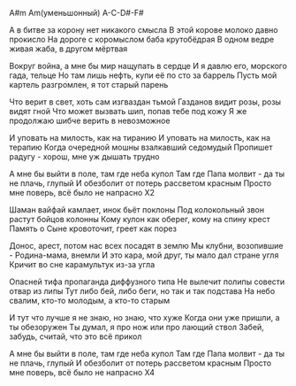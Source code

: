 A#m
Am(уменьшонный) A-C-D#-F#

А в битве за корону нет никакого смысла
В этой корове молоко давно прокисло
На дороге с коромыслом баба крутобёдрая
В одном ведре живая жаба, в другом мёртвая

Вокруг война, а мне бы мир нащупать в сердце
И я давлю его, морского гада, тельце
Но там лишь нефть, купи её по сто за баррель
Пусть мой картель разгромлен, я тот старый парень

Что верит в свет, хоть сам изгваздан тьмой
Газданов видит розы, розы видят гной
Что может вызвать шип, попав тебе под кожу
Я же продолжаю шибче верить в невозможное

И уповать на милость, как на тиранию
И уповать на милость, как на терапию
Когда очередной мошны взалкавший седомудый
Пропишет радугу - хорош, мне уж дышать трудно

А мне бы выйти в поле, там где неба купол
Там где Папа молвит - да ты не плачь, глупый
И обезболит от потерь рассветом красным
Просто мне поверь, всё было не напрасно         Х2 


Шаман вайфай камлает, инок бьёт поклоны
Под колокольный звон растут бойцов колонны
Кому кулон как оберег, кому на спину крест
Память о Сыне кровоточит, греет как порез

Донос, арест, потом нас всех посадят в землю
Мы клубни, возопившие - Родина-мама, внемли
И это кара, мой друг, ты мало дал стране угля
Кричит во сне карамультук из-за угла

Опасней тифа пропаганда диффузного типа
Не вылечит полипы совести отвар из липы
Тут либо бей, либо беги, но так и так подстава
На небо свалим, кто-то молодым, а кто-то старым

И тут что лучше я не знаю, но знаю, что хуже
Когда они уже пришли, а ты обезоружен
Ты думал, я про нож или про лающий ствол
Забей, забудь, считай, что это всё прикол

А мне бы выйти в поле, там где неба купол
Там где Папа молвит - да ты не плачь, глупый
И обезболит от потерь рассветом красным
Просто мне поверь, всё было не напрасно         Х4